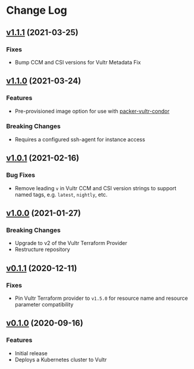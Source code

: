 # Change Log
## [v1.1.1](https://github.com/vultr/terraform-vultr-condor/releases/tag/v1.1.1) (2021-03-25)
### Fixes
* Bump CCM and CSI versions for Vultr Metadata Fix

## [v1.1.0](https://github.com/vultr/terraform-vultr-condor/releases/tag/v1.1.0) (2021-03-24)
### Features
* Pre-provisioned image option for use with [packer-vultr-condor](https://github.com/vultr/packer-vultr-condor)

### Breaking Changes
* Requires a configured ssh-agent for instance access

## [v1.0.1](https://github.com/vultr/terraform-vultr-condor/releases/tag/v1.0.1) (2021-02-16)
### Bug Fixes
* Remove leading `v` in Vultr CCM and CSI version strings to support named tags, e.g. `latest`, `nightly`, etc.

## [v1.0.0](https://github.com/vultr/terraform-vultr-condor/releases/tag/v1.0.0) (2021-01-27)
### Breaking Changes
* Upgrade to v2 of the Vultr Terraform Provider
* Restructure repository

## [v0.1.1](https://github.com/vultr/terraform-vultr-condor/releases/tag/v0.1.1) (2020-12-11)
### Fixes
* Pin Vultr Terraform provider to `v1.5.0` for resource name and resource parameter compatibility

## [v0.1.0](https://github.com/vultr/terraform-vultr-condor/releases/tag/v0.1.0) (2020-09-16)
### Features
* Initial release
* Deploys a Kubernetes cluster to Vultr

